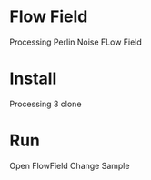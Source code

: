 # Flow Field

Processing Perlin Noise FLow Field

# Install

Processing 3
clone

# Run

Open FlowField
Change Sample
